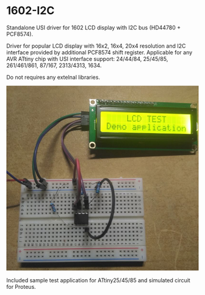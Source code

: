 # 1602-I2C
Standalone USI driver for 1602 LCD display with I2C bus (HD44780 + PCF8574).

Driver for popular LCD display with 16x2, 16x4, 20x4 resolution and I2C interface provided by additional PCF8574 shift register.
Applicable for any AVR ATtiny chip with USI interface support: 24/44/84, 25/45/85, 261/461/861, 87/167, 2313/4313, 1634.

Do not requires any extelnal libraries.

![alt text](https://github.com/Quwy/1602-I2C/blob/main/images/LCD_demo.jpg?raw=true)

Included sample test application for ATtiny25/45/85 and simulated circuit for Proteus.
